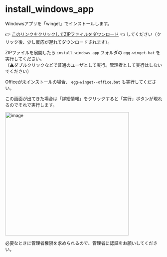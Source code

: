 # install_windows_app
Windowsアプリを「winget」でインストールします。

👉 [このリンクをクリックしてZIPファイルをダウンロード](https://github.com/egg-co-jp/install_windows_app/archive/refs/heads/main.zip) 👈 してください（クリック後、少し反応が遅れてダウンロードされます）。

ZIPファイルを展開したら `install_windows_app` フォルダの `egg-winget.bat` を実行してください。  
（⚠ダブルクリックなどで普通のユーザとして実行。管理者として実行はしないでください）

Officeが未インストールの場合、 `egg-winget--office.bat` も実行してください。

この画面が出てきた場合は「詳細情報」をクリックすると「実行」ボタンが現れるのでそれで実行します。

<img width="396" alt="image" src="https://user-images.githubusercontent.com/86991695/171567325-72483507-23b8-472b-8b8c-9b17a6180f66.png">


必要なときに管理者権限を求められるので、管理者に認証をお願いしてください。
